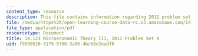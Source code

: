 ```yaml
---
content_type: resource
description: This file contains information regarding 2011 problem set 4.
file: /media/https%3A/open-learning-course-data-rc.s3.amazonaws.com/14-123-microeconomic-theory-iii-spring-2015/f9590520317957003a864bc68e2eadf6_MIT14_123S15_PSet_4_11.pdf
file_type: application/pdf
resourcetype: Document
title: 14.123 Microeconomic Theory III, 2011 Problem Set 4
uid: f9590520-3179-5700-3a86-4bc68e2eadf6
---
```

